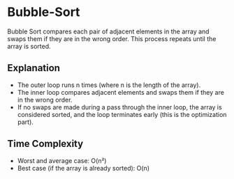 # Bubble-Sort

Bubble Sort compares each pair of adjacent elements in the array and swaps them if they are in the wrong order. This process repeats until the array is sorted.

## Explanation
- The outer loop runs n times (where n is the length of the array).
- The inner loop compares adjacent elements and swaps them if they are in the wrong order.
- If no swaps are made during a pass through the inner loop, the array is considered sorted, and the loop terminates early (this is the optimization part).

## Time Complexity
- Worst and average case: O(n²)
- Best case (if the array is already sorted): O(n)
